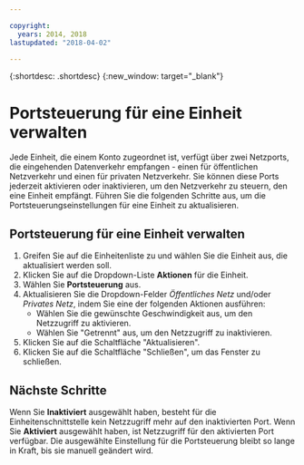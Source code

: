 ```yaml
---

copyright:
  years: 2014, 2018
lastupdated: "2018-04-02"

---
```


{:shortdesc: .shortdesc}
{:new_window: target="_blank"}

# Portsteuerung für eine Einheit verwalten

Jede Einheit, die einem Konto zugeordnet ist, verfügt über zwei Netzports, die eingehenden Datenverkehr empfangen - einen für öffentlichen Netzverkehr und einen für privaten Netzverkehr. Sie können diese Ports jederzeit aktivieren oder inaktivieren, um den Netzverkehr zu steuern, den eine Einheit empfängt. Führen Sie die folgenden Schritte aus, um die Portsteuerungseinstellungen für eine Einheit zu aktualisieren. 

## Portsteuerung für eine Einheit verwalten

1. Greifen Sie auf die Einheitenliste zu und wählen Sie die Einheit aus, die aktualisiert werden soll.   
2. Klicken Sie auf die Dropdown-Liste **Aktionen** für die Einheit. 
3. Wählen Sie **Portsteuerung** aus. 
4. Aktualisieren Sie die Dropdown-Felder *Öffentliches Netz* und/oder *Privates Netz*, indem Sie eine der folgenden Aktionen ausführen: 
   * Wählen Sie die gewünschte Geschwindigkeit aus, um den Netzzugriff zu aktivieren. 
   * Wählen Sie "Getrennt" aus, um den Netzzugriff zu inaktivieren. 
5. Klicken Sie auf die Schaltfläche "Aktualisieren". 
6. Klicken Sie auf die Schaltfläche "Schließen", um das Fenster zu schließen. 

## Nächste Schritte

Wenn Sie **Inaktiviert** ausgewählt haben, besteht für die Einheitenschnittstelle kein Netzzugriff mehr auf den inaktivierten Port. Wenn Sie **Aktiviert** ausgewählt haben, ist Netzzugriff für den aktivierten Port verfügbar. Die ausgewählte Einstellung für die Portsteuerung bleibt so lange in Kraft, bis sie manuell geändert wird. 
